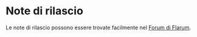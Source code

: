 # Note di rilascio

<!--
https://github.com/flarum/docs/issues/22
https://laravel.com/docs/5.7/releases

## Versioning Scheme

## Support Policy

## Release Notes
-->

Le note di rilascio possono essere trovate facilmente nel [Forum di Flarum](https://discuss.flarum.org/t/blog?sort=newest).
